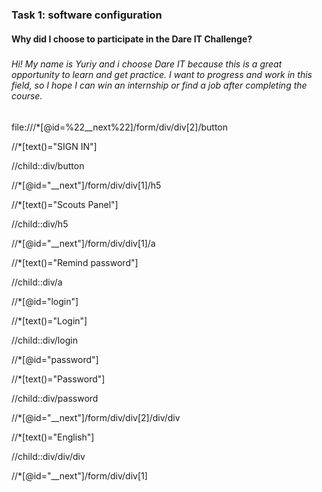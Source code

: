 
###   Task 1: software configuration  <h4>
#### Why did I choose to participate in the Dare IT Challenge? <h5>
###### Hi! My name is Yuriy and i choose Dare IT because this is a great opportunity to learn and get practice. I want to progress and work in this field, so I hope I can win an internship or find a job after completing the course. <h6>
  
  ###### 
  
  
file:///*[@id=%22__next%22]/form/div/div[2]/button
  
  
//*[text()="SIGN IN"]

  
  //child::div/button
  
  

  
  //*[@id="__next"]/form/div/div[1]/h5

  
  //*[text()="Scouts Panel"]

  
  //child::div/h5

  
//*[@id="__next"]/form/div/div[1]/a

  
  //*[text()="Remind password"]

  
  //child::div/a


//*[@id="login"]

  
  //*[text()="Login"]

  
  //child::div/login

  

  
  //*[@id="password"]

  //*[text()="Password"]

  //child::div/password



  //*[@id="__next"]/form/div/div[2]/div/div

  //*[text()="English"]

  //child::div/div/div


//*[@id="__next"]/form/div/div[1]
<h6>
